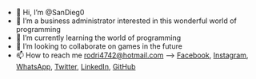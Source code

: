 - 👋 Hi, I’m @SanDieg0
- 👀 I’m a business administrator interested in this wonderful world of programming
- 🌱 I’m currently learning the world of programming
- 💞️ I’m looking to collaborate on games in the future
- 📫 How to reach me rodri4742@hotmail.com --> <a href="https://www.facebook.com/profile.php?id=100003542320731">Facebook</a>, <a href="https://www.instagram.com/diego.rodriguez47/">Instagram</a>, <a href="https://wa.me/+573172488254">WhatsApp</a>, <a href="https://twitter.com/Dieego4742">Twitter</a>, <a href="https://www.linkedin.com/in/diego-fernando-rodr%C3%ADguez-mart%C3%ADnez-a84443157">LinkedIn</a>, <a href="https://github.com/SanDieg0">GitHub</a>

<!---
SanDieg0/SanDieg0 is a ✨ special ✨ repository because its `README.md` (this file) appears on your GitHub profile.
You can click the Preview link to take a look at your changes.
--->
